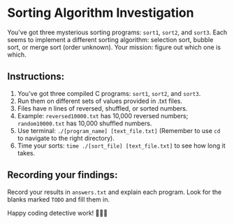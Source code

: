 # Sorting Algorithm Investigation

You've got three mysterious sorting programs: `sort1`, `sort2`, and `sort3`. Each seems to implement a different sorting algorithm: selection sort, bubble sort, or merge sort (order unknown). Your mission: figure out which one is which.

## Instructions:

1. You've got three compiled C programs: `sort1`, `sort2`, and `sort3`.
2. Run them on different sets of values provided in .txt files.
3. Files have n lines of reversed, shuffled, or sorted numbers.
4. Example: `reversed10000.txt` has 10,000 reversed numbers; `random10000.txt` has 10,000 shuffled numbers.
5. Use terminal: `./[program_name] [text_file.txt]` (Remember to use `cd` to navigate to the right directory).
6. Time your sorts: `time ./[sort_file] [text_file.txt]` to see how long it takes.

## Recording your findings:

Record your results in `answers.txt` and explain each program. Look for the blanks marked `TODO` and fill them in.

Happy coding detective work! 🕵️‍♂️🚀
